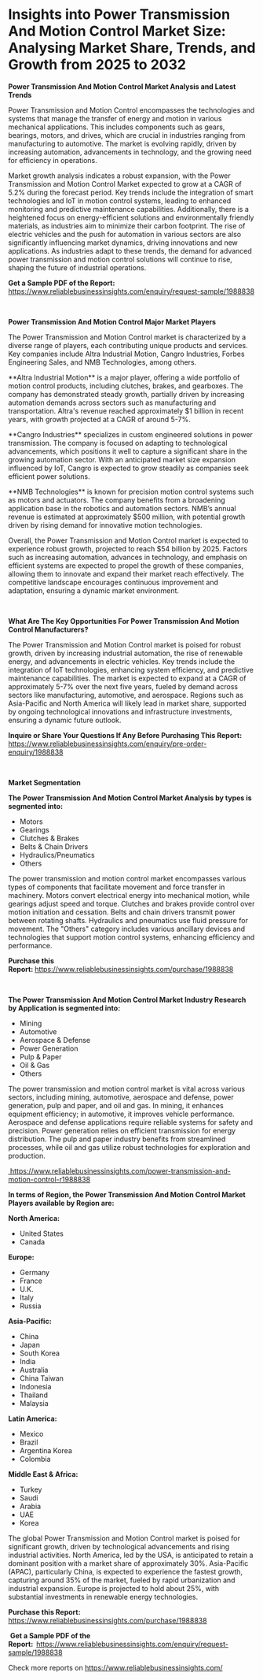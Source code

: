 <p><h1>Insights into Power Transmission And Motion Control Market Size: Analysing Market Share, Trends, and Growth from 2025 to 2032</h1></p><p><strong>Power Transmission And Motion Control Market Analysis and Latest Trends</strong></p>
<p><p>Power Transmission and Motion Control encompasses the technologies and systems that manage the transfer of energy and motion in various mechanical applications. This includes components such as gears, bearings, motors, and drives, which are crucial in industries ranging from manufacturing to automotive. The market is evolving rapidly, driven by increasing automation, advancements in technology, and the growing need for efficiency in operations. </p><p>Market growth analysis indicates a robust expansion, with the Power Transmission and Motion Control Market expected to grow at a CAGR of 5.2% during the forecast period. Key trends include the integration of smart technologies and IoT in motion control systems, leading to enhanced monitoring and predictive maintenance capabilities. Additionally, there is a heightened focus on energy-efficient solutions and environmentally friendly materials, as industries aim to minimize their carbon footprint. The rise of electric vehicles and the push for automation in various sectors are also significantly influencing market dynamics, driving innovations and new applications. As industries adapt to these trends, the demand for advanced power transmission and motion control solutions will continue to rise, shaping the future of industrial operations.</p></p>
<p><strong>Get a Sample PDF of the Report:&nbsp;</strong> <a href="https://www.reliablebusinessinsights.com/enquiry/request-sample/1988838?utm_campaign=3076&utm_medium=2&utm_source=Github&utm_content=ia&utm_term=30032025&utm_id=power-transmission-and-motion-control">https://www.reliablebusinessinsights.com/enquiry/request-sample/1988838</a></p>
<p>&nbsp;</p>
<p><strong>Power Transmission And Motion Control Major Market Players</strong></p>
<p><p>The Power Transmission and Motion Control market is characterized by a diverse range of players, each contributing unique products and services. Key companies include Altra Industrial Motion, Cangro Industries, Forbes Engineering Sales, and NMB Technologies, among others. </p><p>**Altra Industrial Motion** is a major player, offering a wide portfolio of motion control products, including clutches, brakes, and gearboxes. The company has demonstrated steady growth, partially driven by increasing automation demands across sectors such as manufacturing and transportation. Altra's revenue reached approximately $1 billion in recent years, with growth projected at a CAGR of around 5-7%.</p><p>**Cangro Industries** specializes in custom engineered solutions in power transmission. The company is focused on adapting to technological advancements, which positions it well to capture a significant share in the growing automation sector. With an anticipated market size expansion influenced by IoT, Cangro is expected to grow steadily as companies seek efficient power solutions.</p><p>**NMB Technologies** is known for precision motion control systems such as motors and actuators. The company benefits from a broadening application base in the robotics and automation sectors. NMB’s annual revenue is estimated at approximately $500 million, with potential growth driven by rising demand for innovative motion technologies.</p><p>Overall, the Power Transmission and Motion Control market is expected to experience robust growth, projected to reach $54 billion by 2025. Factors such as increasing automation, advances in technology, and emphasis on efficient systems are expected to propel the growth of these companies, allowing them to innovate and expand their market reach effectively. The competitive landscape encourages continuous improvement and adaptation, ensuring a dynamic market environment.</p></p>
<p>&nbsp;</p>
<p><strong>What Are The Key Opportunities For Power Transmission And Motion Control Manufacturers?</strong></p>
<p><p>The Power Transmission and Motion Control market is poised for robust growth, driven by increasing industrial automation, the rise of renewable energy, and advancements in electric vehicles. Key trends include the integration of IoT technologies, enhancing system efficiency, and predictive maintenance capabilities. The market is expected to expand at a CAGR of approximately 5-7% over the next five years, fueled by demand across sectors like manufacturing, automotive, and aerospace. Regions such as Asia-Pacific and North America will likely lead in market share, supported by ongoing technological innovations and infrastructure investments, ensuring a dynamic future outlook.</p></p>
<p><strong>Inquire or Share Your Questions If Any Before Purchasing This Report:</strong> <a href="https://www.reliablebusinessinsights.com/enquiry/pre-order-enquiry/1988838?utm_campaign=3076&utm_medium=2&utm_source=Github&utm_content=ia&utm_term=30032025&utm_id=power-transmission-and-motion-control">https://www.reliablebusinessinsights.com/enquiry/pre-order-enquiry/1988838</a></p>
<p>&nbsp;</p>
<p><strong>Market Segmentation</strong></p>
<p><strong>The Power Transmission And Motion Control Market Analysis by types is segmented into:</strong></p>
<p><ul><li>Motors</li><li>Gearings</li><li>Clutches & Brakes</li><li>Belts & Chain Drivers</li><li>Hydraulics/Pneumatics</li><li>Others</li></ul></p>
<p><p>The power transmission and motion control market encompasses various types of components that facilitate movement and force transfer in machinery. Motors convert electrical energy into mechanical motion, while gearings adjust speed and torque. Clutches and brakes provide control over motion initiation and cessation. Belts and chain drivers transmit power between rotating shafts. Hydraulics and pneumatics use fluid pressure for movement. The "Others" category includes various ancillary devices and technologies that support motion control systems, enhancing efficiency and performance.</p></p>
<p><strong>Purchase this Report:&nbsp;</strong><a href="https://www.reliablebusinessinsights.com/purchase/1988838?utm_campaign=3076&utm_medium=2&utm_source=Github&utm_content=ia&utm_term=30032025&utm_id=power-transmission-and-motion-control">https://www.reliablebusinessinsights.com/purchase/1988838</a></p>
<p>&nbsp;</p>
<p><strong>The Power Transmission And Motion Control Market Industry Research by Application is segmented into:</strong></p>
<p><ul><li>Mining</li><li>Automotive</li><li>Aerospace & Defense</li><li>Power Generation</li><li>Pulp & Paper</li><li>Oil & Gas</li><li>Others</li></ul></p>
<p><p>The power transmission and motion control market is vital across various sectors, including mining, automotive, aerospace and defense, power generation, pulp and paper, and oil and gas. In mining, it enhances equipment efficiency; in automotive, it improves vehicle performance. Aerospace and defense applications require reliable systems for safety and precision. Power generation relies on efficient transmission for energy distribution. The pulp and paper industry benefits from streamlined processes, while oil and gas utilize robust technologies for exploration and production.</p></p>
<p><a href="https://www.reliablebusinessinsights.com/power-transmission-and-motion-control-r1988838?utm_campaign=3076&utm_medium=2&utm_source=Github&utm_content=ia&utm_term=30032025&utm_id=power-transmission-and-motion-control">&nbsp;https://www.reliablebusinessinsights.com/power-transmission-and-motion-control-r1988838</a></p>
<p><strong>In terms of Region, the Power Transmission And Motion Control Market Players available by Region are:</strong></p>
<p>
    <p> <strong> North America: </strong>
        <ul>
            <li>United States</li>
            <li>Canada</li>
        </ul>
        </p> 
    <p> <strong> Europe: </strong>
        <ul>
            <li>Germany</li>
            <li>France</li>
            <li>U.K.</li>
            <li>Italy</li>
            <li>Russia</li>
        </ul>
        </p> 
    <p> <strong> Asia-Pacific: </strong>
        <ul>
            <li>China</li>
            <li>Japan</li>
            <li>South Korea</li>
            <li>India</li>
            <li>Australia</li>
            <li>China Taiwan</li>
            <li>Indonesia</li>
            <li>Thailand</li>
            <li>Malaysia</li>
        </ul>
        </p> 
    <p> <strong> Latin America: </strong>
        <ul>
            <li>Mexico</li>
            <li>Brazil</li>
            <li>Argentina Korea</li>
            <li>Colombia</li>
        </ul>
        </p> 
    <p> <strong> Middle East & Africa: </strong>
        <ul>
            <li>Turkey</li>
            <li>Saudi</li>
            <li>Arabia</li>
            <li>UAE</li>
            <li>Korea</li>
        </ul>
    </p>
    </p>
<p><p>The global Power Transmission and Motion Control market is poised for significant growth, driven by technological advancements and rising industrial activities. North America, led by the USA, is anticipated to retain a dominant position with a market share of approximately 30%. Asia-Pacific (APAC), particularly China, is expected to experience the fastest growth, capturing around 35% of the market, fueled by rapid urbanization and industrial expansion. Europe is projected to hold about 25%, with substantial investments in renewable energy technologies.</p></p>
<p><strong>Purchase this Report: </strong><a href="https://www.reliablebusinessinsights.com/purchase/1988838?utm_campaign=3076&utm_medium=2&utm_source=Github&utm_content=ia&utm_term=30032025&utm_id=power-transmission-and-motion-control">https://www.reliablebusinessinsights.com/purchase/1988838</a></p>
<p>&nbsp;<strong>Get a Sample PDF of the Report:&nbsp;&nbsp;</strong><a href="https://www.reliablebusinessinsights.com/enquiry/request-sample/1988838?utm_campaign=3076&utm_medium=2&utm_source=Github&utm_content=ia&utm_term=30032025&utm_id=power-transmission-and-motion-control">https://www.reliablebusinessinsights.com/enquiry/request-sample/1988838</a></p>
<p><strong></strong></p>
<p>Check more reports on <a href="https://www.reliablebusinessinsights.com/?utm_campaign=3076&utm_medium=2&utm_source=Github&utm_content=ia&utm_term=30032025&utm_id=power-transmission-and-motion-control">https://www.reliablebusinessinsights.com/</a></p>